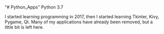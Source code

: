 "# Python_Apps" 
Python 3.7

I started learning programming in 2017, then I started learning Tkinter, Kivy, Pygame, Qt.
Many of my applications have already been removed, but a little bit is left here.
